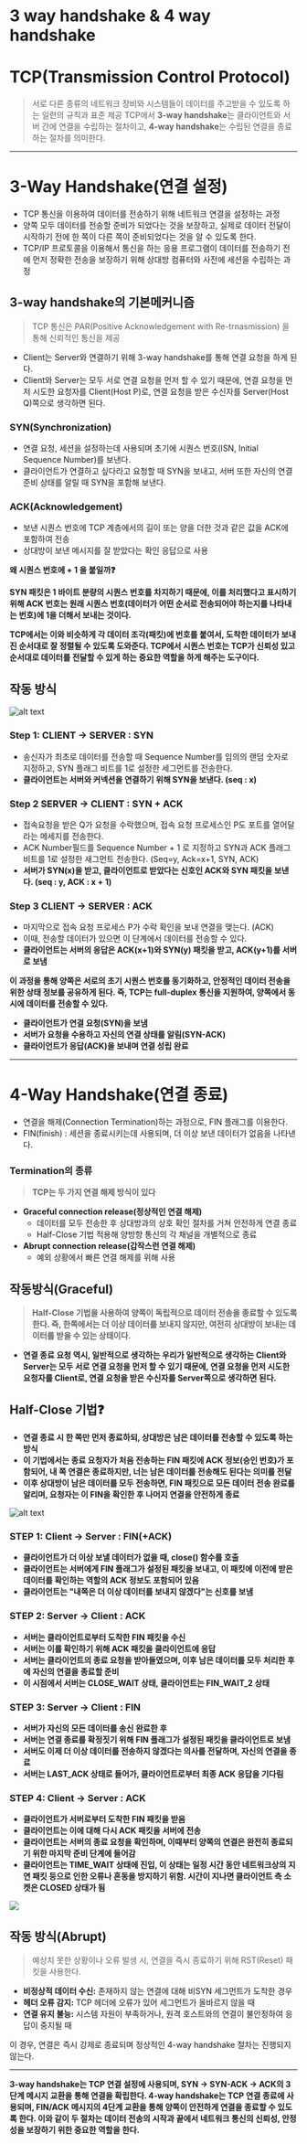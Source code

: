 # 3 way handshake & 4 way handshake

# TCP(Transmission Control Protocol)

> 서로 다른 종류의 네트워크 장비와 시스템들이 데이터를 주고받을 수 있도록 하는 일련의 규칙과 표준 제공
TCP에서 **3-way handshake**는 클라이언트와 서버 간에 연결을 수립하는 절차이고, **4-way handshake**는 수립된 연결을 종료하는 절차를 의미한다.
> 

---

# 3-Way Handshake(연결 설정)

- TCP 통신을 이용하여 데이터를 전송하기 위해 네트워크 연결을 설정하는 과정
- 양쪽 모두 데이터를 전송할 준비가 되었다는 것을 보장하고, 실제로 데이터 전달이 시작하기 전에 한 쪽이 다른 쪽이 준비되었다는 것을 알 수 있도록 한다.
- TCP/IP 프로토콜을 이용해서 통신을 하는 응용 프로그램이 데이터를 전송하기 전에 먼저 정확한 전송을 보장하기 위해 상대방 컴퓨터와 사전에 세션을 수립하는 과정

## 3-way handshake의 기본메커니즘

> TCP 통신은 PAR(Positive Acknowledgement with Re-trnasmission) 을 통해 신뢰적인 통신을 제공
> 
- Client는 Server와 연결하기 위해 3-way handshake를 통해 연결 요청을 하게 된다.
- Client와 Server는 모두 서로 연결 요청을 먼저 할 수 있기 때문에, 연결 요청을 먼저 시도한 요청자를 Client(Host P)로, 연결 요청을 받은 수신자를 Server(Host Q)쪽으로 생각하면 된다.

### SYN(Synchronization)

- 연결 요청, 세션을 설정하는데 사용되며 초기에 시퀀스 번호(ISN, Initial Sequence Number)를 보낸다.
- 클라이언트가 연결하고 싶다라고 요청할 때 SYN을 보내고, 서버 또한 자신의 연결 준비 상태를 알릴 때 SYN을 포함해 보낸다.

### ACK(Acknowledgement)

- 보낸 시퀀스 번호에 TCP 계층에서의 길이 또는 양을 더한 것과 같은 값을 ACK에 포함하여 전송
- 상대방이 보낸 메시지를 잘 받았다는 확인 응답으로 사용

**왜 시퀀스 번호에 + 1 을 붙일까❓**

**SYN 패킷은 1 바이트 분량의 시퀀스 번호를 차지하기 때문에, 이를 처리했다고 표시하기 위해 ACK 번호는 원래 시퀀스 번호(데이터가 어떤 순서로 전송되어야 하는지를 나타내는 번호)에 1을 더해서 보내는 것이다.** 

**TCP에서는 이와 비슷하게 각 데이터 조각(패킷)에 번호를 붙여서, 도착한 데이터가 보내진 순서대로 잘 정렬될 수 있도록 도와준다. TCP에서 시퀀스 번호는 TCP가 신뢰성 있고 순서대로 데이터를 전달할 수 있게 하는 중요한 역할을 하게 해주는 도구이다.** 

## 작동 방식

![alt text](IMG_1892.jpeg)

### **Step 1: CLIENT → SERVER : SYN**

- 송신자가 최초로 데이터를 전송할 때 Sequence Number를 임의의 랜덤 숫자로 지정하고, SYN 플래그 비트를 1로 설정한 세그먼트를 전송한다.
- **클라이언트는 서버와 커넥션을 연결하기 위해 SYN을 보낸다. (seq : x)**

### **Step 2 SERVER → CLIENT : SYN + ACK**

- 접속요청을 받은 Q가 요청을 수락했으며, 접속 요청 프로세스인 P도 포트를 열어달라는 메세지를 전송한다.
- ACK Number필드를 Sequence Number + 1 로 지정하고 SYN과 ACK 플래그 비트를 1로 설정한 새그먼트 전송한다. (Seq=y, Ack=x+1, SYN, ACK)
- **서버가 SYN(x)을 받고, 클라이언트로 받았다는 신호인 ACK와 SYN 패킷을 보낸다. (seq : y, ACK : x + 1)**

### **Step 3 CLIENT → SERVER : ACK**

- 마지막으로 접속 요청 프로세스 P가 수락 확인을 보내 연결을 맺는다. (ACK)
- 이때, 전송할 데이터가 있으면 이 단계에서 데이터를 전송할 수 있다.
- **클라이언트는 서버의 응답은 ACK(x+1)와 SYN(y) 패킷을 받고, ACK(y+1)를 서버로 보냄**

**이 과정을 통해 양쪽은 서로의 초기 시퀀스 번호를 동기화하고, 안정적인 데이터 전송을 위한 상태 정보를 공유하게 된다. 즉, TCP는 full-duplex 통신을 지원하여, 양쪽에서 동시에 데이터를 전송할 수 있다.**

- **클라이언트가 연결 요청(SYN)을 보냄**
- **서버가 요청을 수용하고 자신의 연결 상태를 알림(SYN-ACK)**
- **클라이언트가 응답(ACK)을 보내며 연결 성립 완료**

---

# 4-Way Handshake(연결 종료)

- 연결을 해제(Connection Termination)하는 과정으로, FIN 플래그를 이용한다.
- FIN(finish) : 세션을 종료시키는데 사용되며, 더 이상 보낸 데이터가 없음을 나타낸다.

### Termination의 종류

> **TCP는  두 가지 연결 해제 방식이 있다**
> 
- **Graceful connection release(정상적인 연결 해제)**
    - 데이터를 모두 전송한 후 상대방과의 상호 확인 절차를 거쳐 안전하게 연결 종료
    - Half-Close 기법 적용해 양방향 통신의 각 채널을 개별적으로 종료
- **Abrupt connection release(갑작스런 연결 해제)**
    - 예외 상황에서 빠른 연결 해제를 위해 사용

## 작동방식(Graceful)

> **Half-Close 기법을 사용하여 양쪽이 독립적으로 데이터 전송을 종료할 수 있도록 한다. 즉, 한쪽에서는 더 이상 데이터를 보내지 않지만, 여전히 상대방이 보내는 데이터를 받을 수 있는 상태이다.**
> 
- **연결 종료 요청 역시, 일반적으로 생각하는 우리가 일반적으로 생각하는 Client와 Server는 모두 서로 연결 요청을 먼저 할 수 있기 때문에, 연결 요청을 먼저 시도한 요청자를 Client로, 연결 요청을 받은 수신자를 Server쪽으로 생각하면 된다.**

## Half-Close 기법❓

- **연결 종료 시 한 쪽만 먼저 종료하되, 상대방은 남은 데이터를 전송할 수 있도록 하는 방식**
- **이 기법에서는 종료 요청자가 처음 전송하는 FIN 패킷에 ACK 정보(승인 번호)가 포함되어, 내 쪽 연결은 종료하지만, 너는 남은 데이터를 전송해도 된다는 의미를 전달**
- **이후 상대방이 남은 데이터를 모두 전송하면, FIN 패킷으로 모든 데이터 전송 완료를 알리며, 요청자는 이 FIN을 확인한 후 나머지 연결을 안전하게 종료**

![alt text](IMG_1893.jpeg)

### **STEP 1: Client → Server : FIN(+ACK)**

- **클라이언트가 더 이상 보낼 데이터가 없을 때, close() 함수를 호출**
- **클라이언트는 서버에게 FIN 플래그가 설정된 패킷을 보내고, 이 패킷에 이전에 받은 데이터를 확인하는 역할의 ACK 정보도 포함되어 있음**
- **클라이언트는 "내쪽은 더 이상 데이터를 보내지 않겠다"는 신호를 보냄**

### **STEP 2: Server → Client : ACK**

- **서버는 클라이언트로부터 도착한 FIN 패킷을 수신**
- **서버는 이를 확인하기 위해 ACK 패킷을 클라이언트에 응답**
- **서버는 클라이언트의 종료 요청을 받아들였으며, 이후 남은 데이터를 모두 처리한 후에 자신의 연결을 종료할 준비**
- **이 시점에서 서버는 CLOSE_WAIT 상태, 클라이언트는 FIN_WAIT_2 상태**

### **STEP 3: Server → Client : FIN**

- **서버가 자신의 모든 데이터를 송신 완료한 후**
- **서버는 연결 종료를 확정짓기 위해 FIN 플래그가 설정된 패킷을 클라이언트로 보냄**
- **서버도 이제 더 이상 데이터를 전송하지 않겠다는 의사를 전달하며, 자신의 연결을 종료**
- **서버는 LAST_ACK 상태로 들어가, 클라이언트로부터 최종 ACK 응답을 기다림**

### **STEP 4: Client → Server : ACK**

- **클라이언트가 서버로부터 도착한 FIN 패킷을 받음**
- **클라이언트는 이에 대해 다시 ACK 패킷을 서버에 전송**
- **클라이언트는 서버의 종료 요청을 확인하며, 이때부터 양쪽의 연결은 완전히 종료되기 위한 마지막 준비 단계에 들어감**
- **클라이언트는 TIME_WAIT 상태에 진입, 이 상태는 일정 시간 동안 네트워크상의 지연 패킷 등으로 인한 오류나 혼동을 방지하기 위함. 시간이 지나면 클라이언트 측 소켓은 CLOSED 상태가 됨**

![](https://blog.kakaocdn.net/dn/cbRERE/btr1IqW6iFD/UEUttQCV5oD9hj9SXDX2Jk/img.png)

## 작동 방식(Abrupt)

> 예상치 못한 상황이나 오류 발생 시, 연결을 즉시 종료하기 위해 RST(Reset) 패킷을 사용한다.
> 
- **비정상적 데이터 수신:** 존재하지 않는 연결에 대해 비SYN 세그먼트가 도착한 경우
- **헤더 오류 감지:** TCP 헤더에 오류가 있어 세그먼트가 올바르지 않을 때
- **연결 유지 불능:** 시스템 자원이 부족하거나, 원격 호스트와의 연결이 불안정하여 응답이 중지될 때

이 경우, 연결은 즉시 강제로 종료되며 정상적인 4-way handshake 절차는 진행되지 않는다.

---

**3-way handshake는 TCP 연결 설정에 사용되며, SYN → SYN-ACK → ACK의 3단계 메시지 교환을 통해 연결을 확립한다. 4-way handshake는 TCP 연결 종료에 사용되며, FIN/ACK 메시지의 4단계 교환을 통해 양쪽이 안전하게 연결을 종료할 수 있도록 한다. 이와 같이 두 절차는 데이터 전송의 시작과 끝에서 네트워크 통신의 신뢰성, 안정성을 보장하기 위한 중요한 역할을 한다.**
